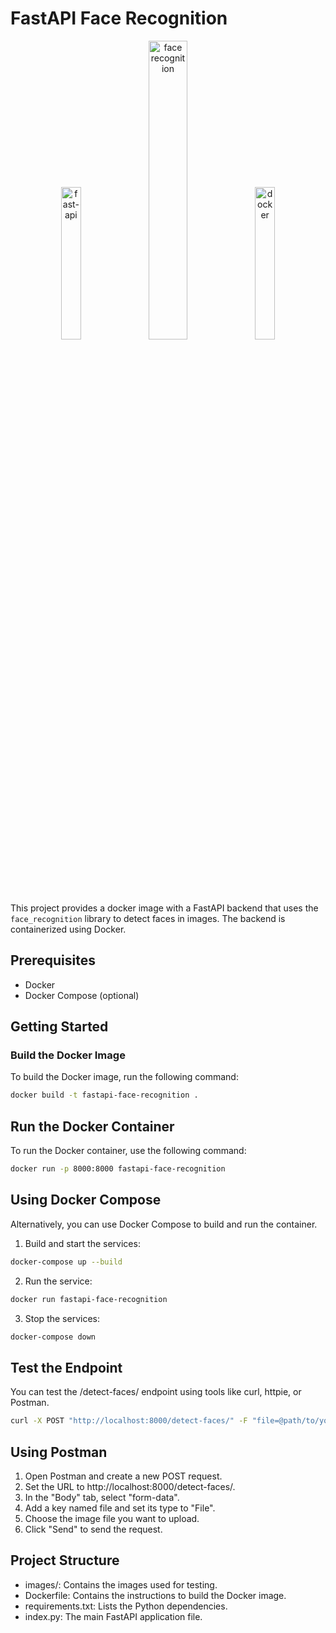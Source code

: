 # FastAPI Face Recognition

<p align="center">
  <img src="https://media.licdn.com/dms/image/v2/C4D12AQEfnB5eUECypQ/article-cover_image-shrink_600_2000/article-cover_image-shrink_600_2000/0/1609606275382?e=2147483647&v=beta&t=FUZMIgA7PDvGe1FmMojni4TeZdagkzdzVK4DyJCTdfY" alt="fast-api" width="25%" />
  <img src="https://i.ibb.co.com/2yhSXV9/Screenshot-2024-10-21-115539.png" alt="face recognition" width="35%" />
  <img src="https://www.docker.com/wp-content/uploads/2023/08/logo-guide-logos-1.svg" alt="docker" width="25%" />
</p>

This project provides a docker image with a FastAPI backend that uses the `face_recognition` library to detect faces in images. The backend is containerized using Docker.

## Prerequisites

- Docker
- Docker Compose (optional)

## Getting Started

### Build the Docker Image

To build the Docker image, run the following command:

```sh
docker build -t fastapi-face-recognition .
```

## Run the Docker Container

To run the Docker container, use the following command:

```sh
docker run -p 8000:8000 fastapi-face-recognition
```

## Using Docker Compose

Alternatively, you can use Docker Compose to build and run the container.

1. Build and start the services:

```sh
docker-compose up --build
```

2. Run the service:

```sh
docker run fastapi-face-recognition
```

3. Stop the services:

```sh
docker-compose down
```

## Test the Endpoint

You can test the /detect-faces/ endpoint using tools like curl, httpie, or Postman.

```sh
curl -X POST "http://localhost:8000/detect-faces/" -F "file=@path/to/your/image.jpg"
```

## Using Postman

1. Open Postman and create a new POST request.
2. Set the URL to http://localhost:8000/detect-faces/.
3. In the "Body" tab, select "form-data".
4. Add a key named file and set its type to "File".
5. Choose the image file you want to upload.
6. Click "Send" to send the request.

## Project Structure

- images/: Contains the images used for testing.
- Dockerfile: Contains the instructions to build the Docker image.
- requirements.txt: Lists the Python dependencies.
- index.py: The main FastAPI application file.
